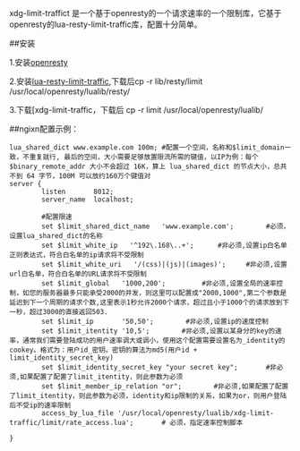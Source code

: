 xdg-limit-traffict 是一个基于openresty的一个请求速率的一个限制库，它基于openresty的lua-resty-limit-traffic库，配置十分简单。

##安装

1.安装[openresty](https://openresty.org)

2.安装[lua-resty-limit-traffic](https://github.com/openresty/lua-resty-limit-traffic),下载后cp -r lib/resty/limit /usr/local/openresty/lualib/resty/

3.下载[xdg-limit-traffic，下载后 cp -r limit  /usr/local/openresty/lualib/



##ngixn配置示例：
```
lua_shared_dict www.example.com 100m; #配置一个空间，名称和$limit_domain一致，不重复就行, 最后的空间，大小需要足够放置限流所需的键值，以IP为例：每个 $binary_remote_addr 大小不会超过 16K，算上 lua_shared_dict 的节点大小，总共不到 64 字节，100M 可以放约160万个键值对
server {
        listen       8012;
        server_name  localhost;

        #配置限速
        set $limit_shared_dict_name   'www.example.com';        #必须，设置lua_shared_dict的名称
        set $limit_white_ip   '^192\.168\..+';      #非必须,设置ip白名单正则表达式，符合白名单的ip请求将不受限制
        set $limit_white_uri   '/(css)|(js)|(images)';     #非必须,设置url白名单，符合白名单的URL请求将不受限制
        set $limit_global   '1000,200';         #非必须,设置全局的速率控制，如您的服务器最多只能承受2000的并发，则这里可以配置成"2000,1000",第二个参数是延迟到下一个周期的请求个数,这里表示1秒允许2000个请求，超过且小于1000个的请求放到下一秒，超过3000的直接返回503.
        set $limit_ip       '50,50';        #非必须,设置ip的速度控制
        set $limit_itentity '10,5';        #非必须,设置以某身分的key的速率，通常我们需要登陆成功的用户速率调大或调小，使用这个配置需要设置名为_identity的cookey。格式为：用户id_密钥。密钥的算法为md5(用户id + limit_identity_secret_key)
        set $limit_identity_secret_key "your secret key";       #非必须,如果配置了配置了limit_itentity，则此参数为必须
        set $limit_member_ip_relation "or";        #非必须,如果配置了配置了limit_itentity，则此参数为必须，identity和ip限制的关系，如果为or，则用户登陆后不受ip的速率限制
        access_by_lua_file '/usr/local/openresty/lualib/xdg-limit-traffic/limit/rate_access.lua';       # 必须，指定速率控制脚本

}

```






